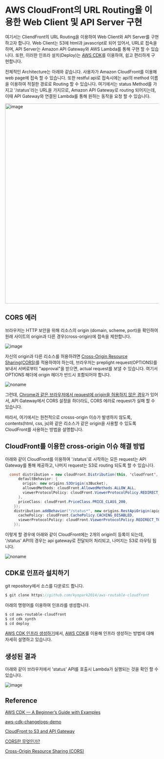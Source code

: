 # AWS CloudFront의 URL Routing을 이용한 Web Client 및 API Server 구현

여기서는 CliendFront의 URL Routing을 이용하여 Web Client와 API Server를 구현하고자 합니다. Web Client는 S3에 html과 javascript로 되어 있어서, URL로 접속을 하며, API Server는 Amazon API Gateway와 AWS Lambda를 통해 구현 할 수 있습니다. 또한, 이러한 인프라 설치(Deploy)는 [AWS CDK](https://github.com/kyopark2014/technical-summary/blob/main/cdk-introduction.md)를 이용하여, 쉽고 편리하게 구현합니다. 

전체적인 Architecture는 아래와 같습니다. 사용자가 Amazon CloudFront를 이용해 web page에 접속 할 수 있습니다. 또한 restful api로 접속시에는 api의 method 이름을 이용하여 적절한 경로로 Routing 할 수 있습니다. 여기에서는 status Method를 가지고 '/status'라는 URL을 가지므로, Amazon API Gateway로 routing 되어지는데, 이때 API Gateway와 연결된 Lambda를 통해 원하는 동작을 요청 할 수 있습니다. 

<img width="654" alt="image" src="https://user-images.githubusercontent.com/52392004/171968528-f091b951-8e3c-4170-8507-a6d8c263d48b.png">

## CORS 에러 

브라우저는 HTTP 보안을 위해 리소스의 origin (domain, scheme, port)을 확인하여 원래 사이트의 origin과 다른 경우(cross-origin)에 접속을 제한합니다. 

![image](https://user-images.githubusercontent.com/52392004/171963588-1fe1089a-e9fd-4222-b0a3-263dc2fe0d09.png)

자신의 origin과 다른 리소스를 허용하려면 [Cross-Origin Resource Sharing(CORS)](https://developer.mozilla.org/en-US/docs/Web/HTTP/CORS)를 적용하여야 하는데, 브라우저는 preplight request(OPTIONS)를 보내서 서버로부터 "approval"을 받으면, actual request를 보낼 수 있습니다. 여기서 OPTIONS 해더에 origin 헤더가 반드시 포함되어야 합니다.

![noname](https://user-images.githubusercontent.com/52392004/171965277-c06888c4-efd4-48af-b3cd-9038293922ee.png)


그런데, [Chrome과 같은 브라우저에서 request에 origin을 허용하지 않은 경우](https://stackoverflow.com/questions/11182712/refused-to-set-unsafe-header-origin-when-using-xmlhttprequest-of-google-chrome)가 있어서, API Gateway에서 CORS 설정을 하더라도, CORS 에러로 request가 실패 할 수 있습니다. 

따라서, 여기에서는 원천적으로 crosss-origin 이슈가 발생하지 않도록, contents(html, css, js)와 같은 리소스가 같은 origin을 사용할 수 있도록 CloudFront를 사용하는 방법을 설명합니다. 


## CloudFront를 이용한 cross-origin 이슈 해결 방법

아래와 같이 CloudFront를 이용하여 '/status'로 시작하는 모든 request는 API Gateway를 통해 제공하고, 나머지 request는 S3로 routing 되도록 할 수 있습니다.

```java
  const distribution = new cloudFront.Distribution(this, 'cloudfront', {
      defaultBehavior: {
        origin: new origins.S3Origin(s3Bucket),
        allowedMethods: cloudFront.AllowedMethods.ALLOW_ALL,
        viewerProtocolPolicy: cloudFront.ViewerProtocolPolicy.REDIRECT_TO_HTTPS,
      },
      priceClass: cloudFront.PriceClass.PRICE_CLASS_200,  
    });
    distribution.addBehavior("/status*", new origins.RestApiOrigin(apigw), {
      cachePolicy: cloudFront.CachePolicy.CACHING_DISABLED,
      viewerProtocolPolicy: cloudFront.ViewerProtocolPolicy.REDIRECT_TO_HTTPS,
    });    
```    

이렇게 할 경우에 아래와 같이 CloudFront에는 2개의 origin이 등록이 되는데, '/status' API의 경우는 api gateway로 전달되어 처리되고, 나머지는 S3로 라우팅 됩니다.

![noname](https://user-images.githubusercontent.com/52392004/171436095-76869042-d7f3-49d9-ba37-015852ec90e5.png)


## CDK로 인프라 설치하기 

git repository에서 소스를 다운로드 합니다.

```c
$ git clone https://github.com/kyopark2014/aws-routable-cloudfront
```

아래의 명령어를 이용하여 인프라를 생성합니다. 

```c
$ cd aws-routable-cloudfront
$ cd cdk synth
$ cd deploy
```

[AWS CDK 인프라 생성하기](https://github.com/kyopark2014/aws-routable-cloudfront/tree/main/cdk-cloudfront)에서, [AWS CDK](https://github.com/kyopark2014/technical-summary/blob/main/cdk-introduction.md)를 이용해 인프라 생성하는 방법에 대해 자세히 설명하고 있습니다. 

## 생성된 결과

아래와 같이 브라우저에서 'status' API를 호출시 Lambda가 실행되는 것을 확인 할 수 있습니다.

![image](https://user-images.githubusercontent.com/52392004/171440535-18269d39-9c50-4c66-9e90-c7ec5b17c058.png)



## Reference 

[AWS CDK — A Beginner’s Guide with Examples](https://enlear.academy/aws-cdk-a-beginners-guide-with-examples-424c600ac409)

[aws-cdk-changelogs-demo](https://github.com/aws-samples/aws-cdk-changelogs-demo)

[CloudFront to S3 and API Gateway](https://serverlessland.com/patterns/cloudfront-s3-lambda-cdk)

[CORS란 무엇인가?](https://hannut91.github.io/blogs/infra/cors)

[Cross-Origin Resource Sharing (CORS)](https://developer.mozilla.org/en-US/docs/Web/HTTP/CORS)
